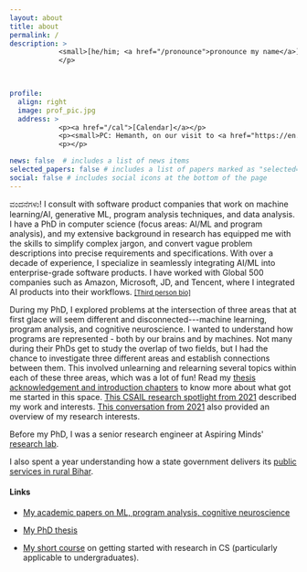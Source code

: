 ```yaml
---
layout: about
title: about
permalink: /
description: >
            <small>[he/him; <a href="/pronounce">pronounce my name</a>]</small>
            </p>
            


profile:
  align: right
  image: prof_pic.jpg
  address: >
            <p><a href="/cal">[Calendar]</a></p>
            <p><small>PC: Hemanth, on our visit to <a href="https://en.wikipedia.org/wiki/Kuppalli">Kuppalli</a>. December 2019.</small></p>
            <p></p>

news: false  # includes a list of news items
selected_papers: false # includes a list of papers marked as "selected={true}"
social: false # includes social icons at the bottom of the page
---
```


<p>ವಂದನೆಗಳು! I consult with software product companies that work on machine learning/AI, generative ML, program analysis techniques, and data analysis. I have a PhD in computer science (focus areas: AI/ML and program analysis), and my extensive background in research has equipped me with the skills to simplify complex jargon, and convert vague problem descriptions into precise requirements and specifications. With over a decade of experience, I specialize in seamlessly integrating AI/ML into enterprise-grade software products. I have worked with Global 500 companies such as Amazon, Microsoft, JD, and Tencent, where I integrated AI products into their workflows. <small><a href="https://shashank-srikant.github.io/bio.txt">[Third person bio]</a></small>
</p>

<p>
During my PhD, I explored problems at the intersection of three areas that at first glace will seem different and disconnected---machine learning, program analysis, and cognitive neuroscience. I wanted to understand how programs are represented - both by our brains and by machines. Not many during their PhDs get to study the overlap of two fields, but I had the chance to investigate three different areas and establish connections between them. This involved unlearning and relearning several topics within each of these three areas, which was a lot of fun! Read my <a href="https://shashank-srikant.github.io/assets/pdf/srikant-shash-phd-eecs-2023-thesis-ack-intro.pdf">thesis acknowledgement and introduction chapters</a> to know more about what got me started in this space.  
<a href="https://cap.csail.mit.edu/engage/spotlights/shashank-srikant">This CSAIL research spotlight from 2021</a> described my work and interests.  <a href="https://www.youtube.com/watch?v=3tuhyQR2L0I">This conversation from 2021</a> also provided an overview of my research interests.
</p>

<p>Before my PhD, I was a senior research engineer at Aspiring Minds' <a href="http://research.aspiringminds.com">research lab</a>.

I also spent a year understanding how a state government delivers its <a href="http://sevasetu.org/">public services in rural Bihar</a>.</p>

#### Links

- <p> <a href="https://shashank-srikant.github.io/tag/papers/">My academic papers on ML, program analysis, cognitive neuroscience</a></p>

- <p><a href="https://shashank-srikant.github.io/notes/thesis/">My PhD thesis</a></p>

- <p><a href="https://shashank-srikant.github.io/notes/aspiring-academics/">My short course</a> on getting started with research in CS (particularly applicable to undergraduates).</p>
